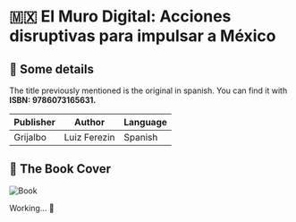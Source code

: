 # :mexico: El Muro Digital: Acciones disruptivas para impulsar a México 

## :pushpin: Some details
The title previously mentioned is the original in spanish. You can find it with **ISBN: 9786073165631.**

| Publisher | Author | Language
|--|--|--|
| Grijalbo | Luiz Ferezin | Spanish |

## :paperclip: The Book Cover
![Book](https://www.elsotano.com/cover/438/1/1/358-450/muro-digital-el/9786073165624.jpg)

 Working... :construction:
